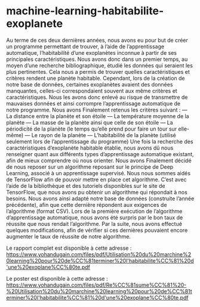 # machine-learning-habitabilite-exoplanete

Au terme de ces deux dernières années, nous avons eu pour but de créer un programme permettant
de trouver, à l’aide de l’apprentissage automatique, l’habitabilité d’une exoplanètes inconnue à partir
de ses principales caractéristiques.
Nous avons donc dans un premier temps, au moyen d’une recherche bibliographique, étudié les
données qui seraient les plus pertinentes. Cela nous a permis de trouver quelles caractéristiques et
critères rendent une planète habitable. Cependant, lors de la création de notre base de données, certaines exoplanètes avaient des données manquantes, celles-ci correspondaient souvent aux même
critères et caractéristiques. Nous les avons donc enlevé au risque de transmettre de mauvaises données et ainsi corrompre l’apprentissage automatique de notre programme.
Nous avons Finalement retenus les critères suivant :
— La distance entre la planète et son étoile
— La température moyenne de la planète
— La masse de la planète ainsi que celle de son étoile
— La périodicité de la planète (le temps qu’elle prend pour faire un tour sur elle-même)
— Le rayon de la planète
— L’habitabilité de la planète (utilisé seulement lors de l’apprentissage du programme)
Une fois la recherche des caractéristiques d’exoplanète habitable établie, nous avons dû nous renseigner quant aux différents types d’apprentissage automatique existant, afin de mieux comprendre
où nous orienter. Nous avons Finalement décidé de nous reposer sur un algorithme reposant sur le
principe de Deep Learning, associé à un apprentissage supervisé. Nous nous sommes aidés de TensorFlow afin de pouvoir mettre en place cet algorithme.
C’est avec l’aide de la bibliothèque et des tutoriels disponibles sur le site de TensorFlow, que nous
avons pu obtenir un algorithme qui répondait à nos besoins. Nous avons ainsi adapté notre base de
données (construite l’année précédente), afin que cette dernière répondent aux exigences de l’algorithme (format CSV). Lors de la première exécution de l’algorithme d’apprentissage automatique,
nous avons été surpris par le bon taux de réussite que nous rendait l’algorithme. Par la suite, nous
avons effectué quelques modifications, afin de vérifier si ces dernières pouvaient encore augmenter
le taux de réussite de notre algorithme.

Le rapport complet est disponible à cette adresse : https://www.yohandugain.com/files/pdf/Utilisation%20du%20marchine%20learning%20pour%20de%CC%81terminer%20l'habitabilite%CC%81%20d'une%20exoplane%CC%80te.pdf

Le poster est disponible à cette adresse : https://www.yohandugain.com/files/pdf/Re%CC%81sume%CC%81%20-%20Utilisation%20du%20marchine%20learning%20pour%20de%CC%81terminer%20l'habitabilite%CC%81%20d'une%20exoplane%CC%80te.pdf